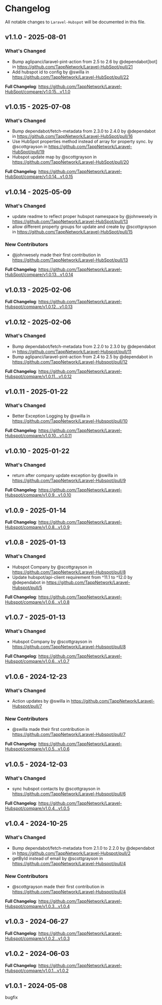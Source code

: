 # Changelog

All notable changes to `Laravel-Hubspot` will be documented in this file.

## v1.1.0 - 2025-08-01

### What's Changed

* Bump aglipanci/laravel-pint-action from 2.5 to 2.6 by @dependabot[bot] in https://github.com/TappNetwork/Laravel-HubSpot/pull/21
* Add hubspot id to config by @swilla in https://github.com/TappNetwork/Laravel-HubSpot/pull/22

**Full Changelog**: https://github.com/TappNetwork/Laravel-HubSpot/compare/v1.0.15...v1.1.0

## v1.0.15 - 2025-07-08

### What's Changed

* Bump dependabot/fetch-metadata from 2.3.0 to 2.4.0 by @dependabot in https://github.com/TappNetwork/Laravel-HubSpot/pull/16
* Use HubSpot properties method instead of array for property sync. by @scottgrayson in https://github.com/TappNetwork/Laravel-HubSpot/pull/19
* Hubspot update map by @scottgrayson in https://github.com/TappNetwork/Laravel-HubSpot/pull/20

**Full Changelog**: https://github.com/TappNetwork/Laravel-HubSpot/compare/v1.0.14...v1.0.15

## v1.0.14 - 2025-05-09

### What's Changed

* update readme to reflect proper hubspot namespace by @johnwesely in https://github.com/TappNetwork/Laravel-HubSpot/pull/13
* allow different property groups for update and create by @scottgrayson in https://github.com/TappNetwork/Laravel-HubSpot/pull/15

### New Contributors

* @johnwesely made their first contribution in https://github.com/TappNetwork/Laravel-HubSpot/pull/13

**Full Changelog**: https://github.com/TappNetwork/Laravel-HubSpot/compare/v1.0.13...v1.0.14

## v1.0.13 - 2025-02-06

**Full Changelog**: https://github.com/TappNetwork/Laravel-Hubspot/compare/v1.0.12...v1.0.13

## v1.0.12 - 2025-02-06

### What's Changed

* Bump dependabot/fetch-metadata from 2.2.0 to 2.3.0 by @dependabot in https://github.com/TappNetwork/Laravel-Hubspot/pull/11
* Bump aglipanci/laravel-pint-action from 2.4 to 2.5 by @dependabot in https://github.com/TappNetwork/Laravel-Hubspot/pull/12

**Full Changelog**: https://github.com/TappNetwork/Laravel-Hubspot/compare/v1.0.11...v1.0.12

## v1.0.11 - 2025-01-22

### What's Changed

* Better Exception Logging by @swilla in https://github.com/TappNetwork/Laravel-Hubspot/pull/10

**Full Changelog**: https://github.com/TappNetwork/Laravel-Hubspot/compare/v1.0.10...v1.0.11

## v1.0.10 - 2025-01-22

### What's Changed

* return after company update exception by @swilla in https://github.com/TappNetwork/Laravel-Hubspot/pull/9

**Full Changelog**: https://github.com/TappNetwork/Laravel-Hubspot/compare/v1.0.9...v1.0.10

## v1.0.9 - 2025-01-14

**Full Changelog**: https://github.com/TappNetwork/Laravel-Hubspot/compare/v1.0.8...v1.0.9

## v1.0.8 - 2025-01-13

### What's Changed

* Hubspot Company by @scottgrayson in https://github.com/TappNetwork/Laravel-Hubspot/pull/8
* Update hubspot/api-client requirement from ^11.1 to ^12.0 by @dependabot in https://github.com/TappNetwork/Laravel-Hubspot/pull/5

**Full Changelog**: https://github.com/TappNetwork/Laravel-Hubspot/compare/v1.0.6...v1.0.8

## v1.0.7 - 2025-01-13

### What's Changed

* Hubspot Company by @scottgrayson in https://github.com/TappNetwork/Laravel-Hubspot/pull/8

**Full Changelog**: https://github.com/TappNetwork/Laravel-Hubspot/compare/v1.0.6...v1.0.7

## v1.0.6 - 2024-12-23

### What's Changed

* Action updates by @swilla in https://github.com/TappNetwork/Laravel-Hubspot/pull/7

### New Contributors

* @swilla made their first contribution in https://github.com/TappNetwork/Laravel-Hubspot/pull/7

**Full Changelog**: https://github.com/TappNetwork/Laravel-Hubspot/compare/v1.0.5...v1.0.6

## v1.0.5 - 2024-12-03

### What's Changed

* sync hubspot contacts by @scottgrayson in https://github.com/TappNetwork/Laravel-Hubspot/pull/6

**Full Changelog**: https://github.com/TappNetwork/Laravel-Hubspot/compare/v1.0.4...v1.0.5

## v1.0.4 - 2024-10-25

### What's Changed

* Bump dependabot/fetch-metadata from 2.1.0 to 2.2.0 by @dependabot in https://github.com/TappNetwork/Laravel-Hubspot/pull/2
* getById instead of email by @scottgrayson in https://github.com/TappNetwork/Laravel-Hubspot/pull/4

### New Contributors

* @scottgrayson made their first contribution in https://github.com/TappNetwork/Laravel-Hubspot/pull/4

**Full Changelog**: https://github.com/TappNetwork/Laravel-Hubspot/compare/v1.0.3...v1.0.4

## v1.0.3 - 2024-06-27

**Full Changelog**: https://github.com/TappNetwork/Laravel-Hubspot/compare/v1.0.2...v1.0.3

## v1.0.2 - 2024-06-03

**Full Changelog**: https://github.com/TappNetwork/Laravel-Hubspot/compare/v1.0.1...v1.0.2

## v1.0.1 - 2024-05-08

bugfix
